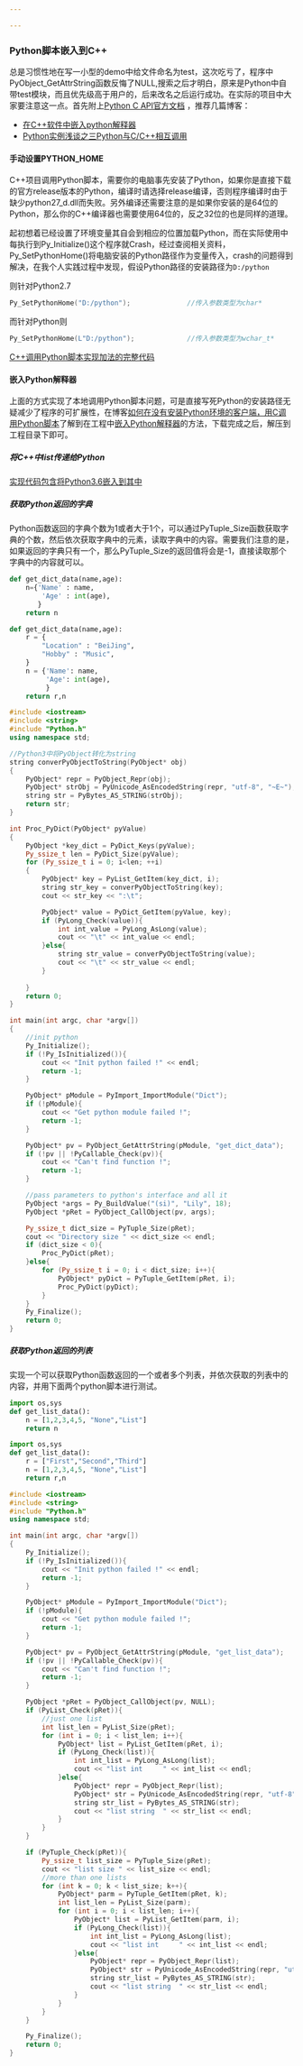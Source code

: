 ```yaml
---

---
```


### Python脚本嵌入到C++

​	总是习惯性地在写一小型的demo中给文件命名为test，这次吃亏了，程序中PyObject_GetAttrString函数反悔了NULL,搜索之后才明白，原来是Python中自带test模块，而且优先级高于用户的，后来改名之后运行成功。在实际的项目中大家要注意这一点。首先附上[Python C API官方文档](https://docs.python.org/3/c-api/index.html)​	，推荐几篇博客：

- [在C++软件中嵌入python解释器](https://my.oschina.net/u/2306127/blog/370001)
- [Python实例浅谈之三Python与C/C++相互调用](https://blog.csdn.net/taiyang1987912/article/details/44779719)

#### 手动设置PYTHON_HOME

​	C++项目调用Python脚本，需要你的电脑事先安装了Python，如果你是直接下载的官方release版本的Python，编译时请选择release编译，否则程序编译时由于缺少python27_d.dll而失败。另外编译还需要注意的是如果你安装的是64位的Python，那么你的C++编译器也需要使用64位的，反之32位的也是同样的道理。

​	起初想着已经设置了环境变量其自会到相应的位置加载Python，而在实际使用中每执行到Py_Initialize()这个程序就Crash，经过查阅相关资料，Py_SetPythonHome()将电脑安装的Python路径作为变量传入，crash的问题得到解决，在我个人实践过程中发现，假设Python路径的安装路径为```D:/python```

则针对Python2.7

```C++
Py_SetPythonHome("D:/python");				//传入参数类型为char*
```

而针对Python则

```C++
Py_SetPythonHome(L"D:/python");				//传入参数类型为wchar_t*
```

[C++调用Python脚本实现加法的完整代码](https://github.com/DepInjoy/BaseHouse/blob/master/CPP/CallPython.cpp)

#### 嵌入Python解释器

​	上面的方式实现了本地调用Python脚本问题，可是直接写死Python的安装路径无疑减少了程序的可扩展性，在博客[如何在没有安装Python环境的客户端，用C调用Python脚本](https://bbs.csdn.net/topics/392092558)了解到在工程中[嵌入Python解释器](https://www.python.org/ftp/python/)的方法，下载完成之后，解压到工程目录下即可。

##### 将C++中list传递给Python

[实现代码包含将Python3.6嵌入到其中](https://github.com/DepInjoy/BaseHouse/blob/master/CPP/CPPCallPythonDemo/main.cpp)

##### 获取Python返回的字典

​	Python函数返回的字典个数为1或者大于1个，可以通过PyTuple_Size函数获取字典的个数，然后依次获取字典中的元素，读取字典中的内容。需要我们注意的是，如果返回的字典只有一个，那么PyTuple_Size的返回值将会是-1，直接读取那个字典中的内容就可以。

```Python
def get_dict_data(name,age):
    n={'Name' : name,
        'Age' : int(age),
       }
    return n
```

```Python
def get_dict_data(name,age):
    r = {
        "Location" : "BeiJing",
        "Hobby" : "Music",
    }
    n = {'Name': name,
         'Age': int(age),
         }
    return r,n
```

```C++
#include <iostream>
#include <string>
#include "Python.h"
using namespace std;

//Python3中将PyObject转化为string
string converPyObjectToString(PyObject* obj)
{
	PyObject* repr = PyObject_Repr(obj);
	PyObject* strObj = PyUnicode_AsEncodedString(repr, "utf-8", "~E~");
	string str = PyBytes_AS_STRING(strObj);
	return str;
}

int Proc_PyDict(PyObject* pyValue)
{
	PyObject *key_dict = PyDict_Keys(pyValue);
	Py_ssize_t len = PyDict_Size(pyValue);
	for (Py_ssize_t i = 0; i<len; ++i)
	{
		PyObject* key = PyList_GetItem(key_dict, i);
		string str_key = converPyObjectToString(key);
		cout << str_key << ":\t";

		PyObject* value = PyDict_GetItem(pyValue, key);
		if (PyLong_Check(value)){
			int int_value = PyLong_AsLong(value);
			cout << "\t" << int_value << endl;
		}else{
			string str_value = converPyObjectToString(value);
			cout << "\t" << str_value << endl;
		}
		
	}
	return 0;
}

int main(int argc, char *argv[])
{
	//init python
	Py_Initialize();
	if (!Py_IsInitialized()){
		cout << "Init python failed !" << endl;
		return -1;
	}

	PyObject* pModule = PyImport_ImportModule("Dict");
	if (!pModule){
		cout << "Get python module failed !";
		return -1;
	}

	PyObject* pv = PyObject_GetAttrString(pModule, "get_dict_data");
	if (!pv || !PyCallable_Check(pv)){
		cout << "Can't find function !";
		return -1;
	}

	//pass parameters to python's interface and all it
	PyObject *args = Py_BuildValue("(si)", "Lily", 18);
	PyObject *pRet = PyObject_CallObject(pv, args);

	Py_ssize_t dict_size = PyTuple_Size(pRet);
	cout << "Directory size " << dict_size << endl;
	if (dict_size < 0){
		Proc_PyDict(pRet);
	}else{
		for (Py_ssize_t i = 0; i < dict_size; i++){
			PyObject* pyDict = PyTuple_GetItem(pRet, i);
			Proc_PyDict(pyDict);
		}
	}
	Py_Finalize();
	return 0;
}
```

##### 获取Python返回的列表

实现一个可以获取Python函数返回的一个或者多个列表，并依次获取的列表中的内容，并用下面两个python脚本进行测试。

```Python
import os,sys
def get_list_data():
    n = [1,2,3,4,5, "None","List"]
    return n
```

```Python
import os,sys
def get_list_data():
    r = ["First","Second","Third"]
    n = [1,2,3,4,5, "None","List"]
    return r,n
```

```C++
#include <iostream>
#include <string>
#include "Python.h"
using namespace std;

int main(int argc, char *argv[])
{
	Py_Initialize();
	if (!Py_IsInitialized()){
		cout << "Init python failed !" << endl;
		return -1;
	}

	PyObject* pModule = PyImport_ImportModule("Dict");
	if (!pModule){
		cout << "Get python module failed !";
		return -1;
	}

	PyObject* pv = PyObject_GetAttrString(pModule, "get_list_data");
	if (!pv || !PyCallable_Check(pv)){
		cout << "Can't find function !";
		return -1;
	}

	PyObject *pRet = PyObject_CallObject(pv, NULL);
	if (PyList_Check(pRet)){
		//just one list
		int list_len = PyList_Size(pRet);
		for (int i = 0; i < list_len; i++){
			PyObject* list = PyList_GetItem(pRet, i);
			if (PyLong_Check(list)){
				int int_list = PyLong_AsLong(list);
				cout << "list int     " << int_list << endl;
			}else{
				PyObject* repr = PyObject_Repr(list);
				PyObject* str = PyUnicode_AsEncodedString(repr, "utf-8", "~E~");
				string str_list = PyBytes_AS_STRING(str);
				cout << "list string  " << str_list << endl;
			}
		}
	}

	if (PyTuple_Check(pRet)){
		Py_ssize_t list_size = PyTuple_Size(pRet);
		cout << "list size " << list_size << endl;
		//more than one lists
		for (int k = 0; k < list_size; k++){
			PyObject* parm = PyTuple_GetItem(pRet, k);
			int list_len = PyList_Size(parm);
			for (int i = 0; i < list_len; i++){
				PyObject* list = PyList_GetItem(parm, i);
				if (PyLong_Check(list)){
					int int_list = PyLong_AsLong(list);
					cout << "list int     " << int_list << endl;
				}else{
					PyObject* repr = PyObject_Repr(list);
					PyObject* str = PyUnicode_AsEncodedString(repr, "utf-8", "~E~");
					string str_list = PyBytes_AS_STRING(str);
					cout << "list string  " << str_list << endl;
				}
			}
		}
	}

	Py_Finalize();
	return 0;
}
```










